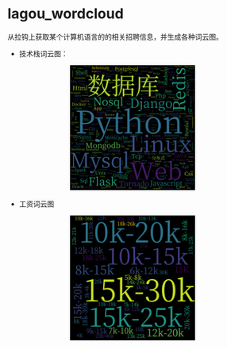 # lagou_wordcloud
从拉钩上获取某个计算机语言的的相关招聘信息，并生成各种词云图。

* 技术栈词云图：
<div align=center><img src="img_wordcloud/python_skill_wordcloud.png" width = "50%" /></div>

* 工资词云图
<div align=center><img src="img_wordcloud/python_salary_wordcloud.png" width = "50%" /></div>